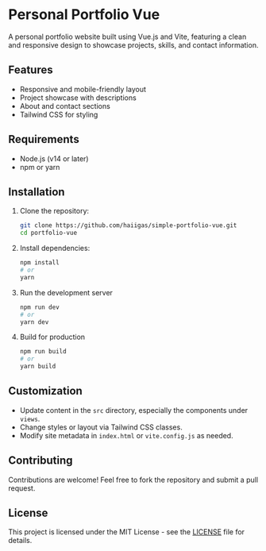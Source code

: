 # Personal Portfolio Vue

A personal portfolio website built using Vue.js and Vite, featuring a clean and responsive design to showcase projects, skills, and contact information.

## Features

- Responsive and mobile-friendly layout
- Project showcase with descriptions
- About and contact sections
- Tailwind CSS for styling

## Requirements

- Node.js (v14 or later)
- npm or yarn

## Installation

1. Clone the repository:

   ```bash
   git clone https://github.com/haiigas/simple-portfolio-vue.git
   cd portfolio-vue
   ```

2. Install dependencies:

    ```bash
    npm install
    # or
    yarn
    ```

3. Run the development server

    ```bash
    npm run dev
    # or
    yarn dev
    ```

4. Build for production

    ```bash
    npm run build
    # or
    yarn build
    ```

## Customization

- Update content in the `src` directory, especially the components under `views`.
- Change styles or layout via Tailwind CSS classes.
- Modify site metadata in `index.html` or `vite.config.js` as needed.

## Contributing

Contributions are welcome! Feel free to fork the repository and submit a pull request.

## License

This project is licensed under the MIT License - see the [LICENSE](LICENSE) file for details.
